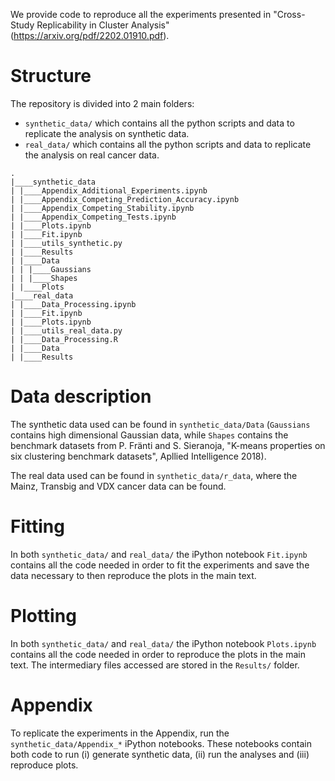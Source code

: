 We provide code to reproduce all the experiments presented in "Cross-Study Replicability in Cluster Analysis" (https://arxiv.org/pdf/2202.01910.pdf). 

# Structure

The repository is divided into 2 main folders:
* `synthetic_data/` which contains all the python scripts and data to replicate the analysis on synthetic data. 
* `real_data/` which contains all the python scripts and data to replicate the analysis on real cancer data. 

```
.
|____synthetic_data
| |____Appendix_Additional_Experiments.ipynb
| |____Appendix_Competing_Prediction_Accuracy.ipynb
| |____Appendix_Competing_Stability.ipynb
| |____Appendix_Competing_Tests.ipynb
| |____Plots.ipynb
| |____Fit.ipynb
| |____utils_synthetic.py
| |____Results
| |____Data
| | |____Gaussians
| | |____Shapes
| |____Plots
|____real_data
| |____Data_Processing.ipynb
| |____Fit.ipynb
| |____Plots.ipynb
| |____utils_real_data.py
| |____Data_Processing.R
| |____Data
| |____Results
```


# Data description

The synthetic data used can be found in `synthetic_data/Data` (`Gaussians` contains high dimensional Gaussian data, while `Shapes` contains the benchmark datasets from P. Fränti and S. Sieranoja, "K-means properties on six clustering benchmark datasets", Apllied Intelligence 2018).

The real data used can be found in `synthetic_data/r_data`, where the Mainz, Transbig and VDX cancer data can be found. 


# Fitting

In both `synthetic_data/` and `real_data/` the iPython notebook `Fit.ipynb` contains all the code needed in order to fit the experiments and save the data necessary to then reproduce the plots in the main text.

# Plotting

In both `synthetic_data/` and `real_data/` the iPython notebook `Plots.ipynb` contains all the code needed in order to reproduce the plots in the main text. The intermediary files accessed are stored in the `Results/` folder.

# Appendix

To replicate the experiments in the Appendix, run the `synthetic_data/Appendix_*` iPython notebooks. These notebooks contain both code to run (i) generate synthetic data, (ii) run the analyses and (iii) reproduce plots.